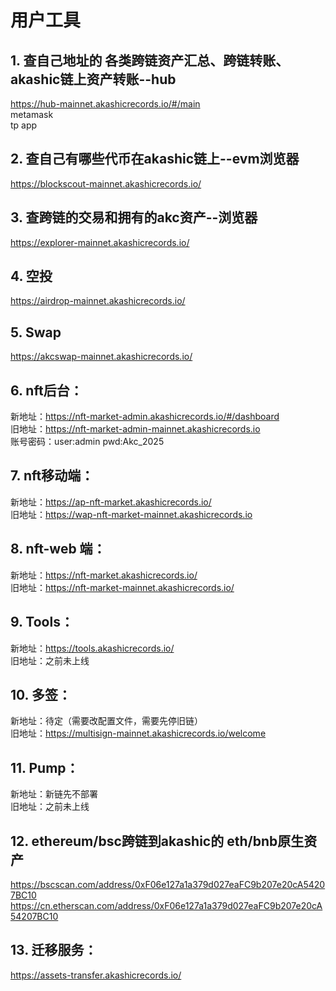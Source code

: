 # 用户工具



## 1. 查自己地址的 各类跨链资产汇总、跨链转账、akashic链上资产转账--hub
https://hub-mainnet.akashicrecords.io/#/main  <br> 
metamask  <br> 
tp app  <br> 

## 2. 查自己有哪些代币在akashic链上--evm浏览器 
https://blockscout-mainnet.akashicrecords.io/  <br> 

## 3. 查跨链的交易和拥有的akc资产--浏览器 
https://explorer-mainnet.akashicrecords.io/  <br> 

## 4. 空投  
https://airdrop-mainnet.akashicrecords.io/  <br> 

## 5. Swap
https://akcswap-mainnet.akashicrecords.io/  <br> 

## 6. nft后台：  
新地址：https://nft-market-admin.akashicrecords.io/#/dashboard   <br> 
旧地址：https://nft-market-admin-mainnet.akashicrecords.io  <br> 
账号密码：user:admin pwd:Akc_2025  <br> 

## 7.  nft移动端： 
新地址：https://ap-nft-market.akashicrecords.io/   <br> 
旧地址：https://wap-nft-market-mainnet.akashicrecords.io   <br> 

## 8. nft-web 端：
新地址：https://nft-market.akashicrecords.io/   <br> 
旧地址：https://nft-market-mainnet.akashicrecords.io/  <br> 

## 9. Tools：
新地址：https://tools.akashicrecords.io/  <br> 
旧地址：之前未上线  <br> 

## 10. 多签：
新地址：待定（需要改配置文件，需要先停旧链）  <br> 
旧地址：https://multisign-mainnet.akashicrecords.io/welcome  <br> 

## 11. Pump：
新地址：新链先不部署  <br> 
旧地址：之前未上线  <br> 

## 12. ethereum/bsc跨链到akashic的 eth/bnb原生资产
https://bscscan.com/address/0xF06e127a1a379d027eaFC9b207e20cA54207BC10 <br> 
https://cn.etherscan.com/address/0xF06e127a1a379d027eaFC9b207e20cA54207BC10 <br> 

## 13. 迁移服务：
https://assets-transfer.akashicrecords.io/    <br> 












